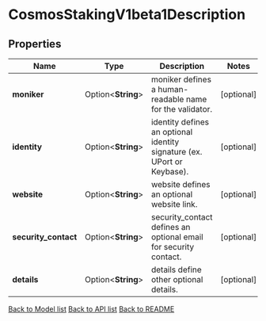 # CosmosStakingV1beta1Description

## Properties

Name | Type | Description | Notes
------------ | ------------- | ------------- | -------------
**moniker** | Option<**String**> | moniker defines a human-readable name for the validator. | [optional]
**identity** | Option<**String**> | identity defines an optional identity signature (ex. UPort or Keybase). | [optional]
**website** | Option<**String**> | website defines an optional website link. | [optional]
**security_contact** | Option<**String**> | security_contact defines an optional email for security contact. | [optional]
**details** | Option<**String**> | details define other optional details. | [optional]

[Back to Model list](../README.md#documentation-for-models) [Back to API list](../README.md#documentation-for-api-endpoints) [Back to README](../README.md)


